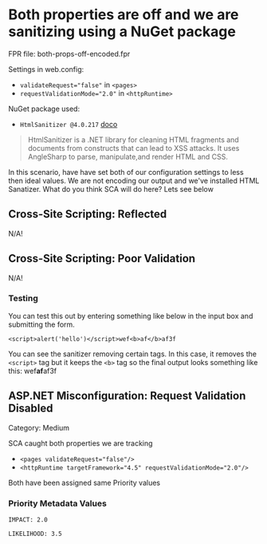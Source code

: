 # Both properties are off and we are sanitizing using a NuGet package

FPR file: both-props-off-encoded.fpr

Settings in web.config:

* `validateRequest="false"` in `<pages>`
* `requestValidationMode="2.0"` in `<httpRuntime>`

NuGet package used:

* `HtmlSanitizer @4.0.217` [doco](https://github.com/mganss/HtmlSanitizer)

> HtmlSanitizer is a .NET library for cleaning HTML fragments and documents from 	constructs that can lead to XSS attacks. It uses AngleSharp to parse, manipulate,and render HTML and CSS.

In this scenario, have have set both of our configuration settings to less then ideal values.  We are not encoding our output and we've installed HTML Sanatizer.  What do you think SCA will do here?  Lets see below

## Cross-Site Scripting: Reflected

N/A!

## Cross-Site Scripting: Poor Validation

N/A!

### Testing
You can test this out by entering something like below in the input box and submitting the form.  

```
<script>alert('hello')</script>wef<b>af</b>af3f
```

You can see the sanitizer removing certain tags.  In this case, it removes the `<script>` tag but it keeps the `<b>` tag so the final output  looks something like this: wef**af**af3f

## ASP.NET Misconfiguration: Request Validation Disabled

Category: Medium

SCA caught both properties we are tracking

* `<pages validateRequest="false"/>`
* `<httpRuntime targetFramework="4.5" requestValidationMode="2.0"/>`

Both have been assigned same Priority values

### Priority Metadata Values

```IMPACT: 2.0```

```LIKELIHOOD: 3.5```
